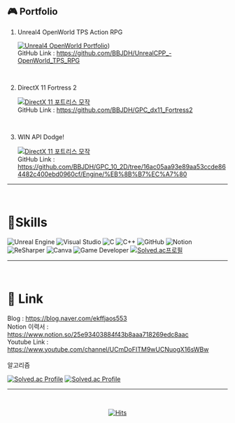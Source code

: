   
## 🎮 Portfolio

1. Unreal4 OpenWorld TPS Action RPG <br/>

    [![Unreal4 OpenWorld Portfolio](http://img.youtube.com/vi/nwO06dkzJsI/0.jpg)](https://youtu.be/nwO06dkzJsI)) <br/>
    GitHub Link : https://github.com/BBJDH/UnrealCPP_-OpenWorld_TPS_RPG
      
<br/>
 
2. DirectX 11 Fortress 2<br/>

    [![DirectX 11 포트리스 모작](http://img.youtube.com/vi/6MtFqAAPJaw/0.jpg)](https://youtu.be/6MtFqAAPJaw) <br/>
    GitHub Link : https://github.com/BBJDH/GPC_dx11_Fortress2



<br/>

3. WIN API Dodge!<br/>

    [![DirectX 11 포트리스 모작](http://img.youtube.com/vi/hZg79AJhfLY/0.jpg)](https://youtu.be/hZg79AJhfLY)  <br/>
    GitHub Link : https://github.com/BBJDH/GPC_10_2D/tree/16ac05aa93e89aa53ccde864482c400ebd0960cf/Engine/%EB%8B%B7%EC%A7%80
    


<hr>
<br/>

# 💪Skills

![Unreal Engine](https://img.shields.io/badge/Unreal_Engine-0E1128.svg?&style=for-the-badge&logo=UnrealEngine&logoColor=white)
![Visual Studio](https://img.shields.io/badge/Visual_Studio-5C2D91.svg?&style=for-the-badge&logo=VisualStudio&logoColor=white)
![C](https://img.shields.io/badge/C-A8B9CC.svg?&style=for-the-badge&logo=C&logoColor=white)
![C++](https://img.shields.io/badge/C++-00599C.svg?&style=for-the-badge&logo=C++&logoColor=white)
![GitHub](https://img.shields.io/badge/GitHub-181717.svg?&style=for-the-badge&logo=GitHub&logoColor=white)
![Notion](https://img.shields.io/badge/Notion-000000.svg?&style=for-the-badge&logo=Notion&logoColor=white)
![ReSharper](https://img.shields.io/badge/ReSharper-000000.svg?&style=for-the-badge&logo=ReSharper&logoColor=white)
![Canva](https://img.shields.io/badge/Canva-00C4CC.svg?&style=for-the-badge&logo=Canva&logoColor=white)
![Game Developer](https://img.shields.io/badge/Game_Developer-E60012.svg?&style=for-the-badge&logo=Game_Developer&logoColor=white)
[![Solved.ac프로필](http://mazassumnida.wtf/api/mini/generate_badge?boj=ekffjaos553)](https://solved.ac/ekffjaos553)

<hr>
<br/>

# 🔗 Link
Blog : https://blog.naver.com/ekffjaos553 <br/>
Notion 이력서 : https://www.notion.so/25e93403884f43b8aaa718269edc8aac <br/>
Youtube Link : https://www.youtube.com/channel/UCmDoFITM9wUCNuogX16sWBw <br/>
<br/>
알고리즘 <br/>

[![Solved.ac Profile](http://mazassumnida.wtf/api/v2/generate_badge?boj=ekffjaos553)](https://solved.ac/ekffjaos553/)
[![Solved.ac Profile](https://mazandi.herokuapp.com/api?handle=ekffjaos553&theme=cold)](https://www.acmicpc.net/user/ekffjaos553)
<br/>


<hr>
<br/>
<div align=center>
 
  [![Hits](https://hits.seeyoufarm.com/api/count/incr/badge.svg?url=https%3A%2F%2Fgithub.com%2FBBJDH&count_bg=%2396CF3F&title_bg=%23C85216&icon=marketo.svg&icon_color=%23E7E7E7&title=Visitors&edge_flat=false)](https://hits.seeyoufarm.com)
